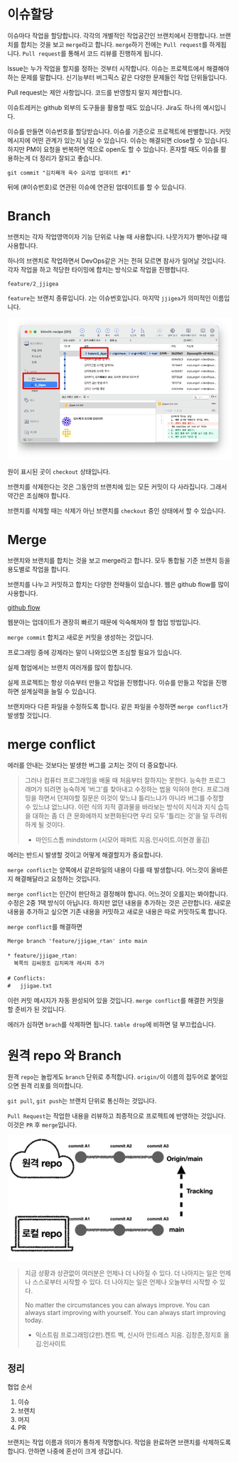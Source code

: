 # 이슈할당

이슈마다 작업을 할당합니다. 각각의 개별적인 작업공간인 브랜치에서 진행합니다. 브랜치를 합치는 것을 보고 `merge`라고 합니다. `merge`하기 전에는 `Pull request`를 하게됩니다. `Pull request`를 통해서 코드 리뷰를 진행하게 됩니다.

Issue는 누가 작업을 할지를 정하는 것부터 시작합니다. 이슈는 프로젝트에서 해결해야 하는 문제를 말합니다. 신기능부터 버그픽스 같은 다양한 문제들인 작업 단위들입니다.

Pull request는 제안 사항입니다. 코드를 반영할지 말지 제안합니다.

이슈트레커는 github 외부의 도구들을 활용할 때도 있습니다. Jira도 하나의 예시입니다.

이슈를 만들면 이슈번호를 할당받습니다. 이슈를 기준으로 프로젝트에 판별합니다. 커밋 메시지에 어떤 관계가 있는지 남길 수 있습니다. 이슈는 해결되면 close할 수 있습니다. 하지만 PM이 요청을 번복하면 역으로 open도 할 수 있습니다. 혼자할 때도 이슈를 활용하는게 더 정리가 잘되고 좋습니다.

```shell
git commit "김치째개 육수 요리법 업데이트 #1"
```

뒤에 (#이슈번호)로 연관된 이슈에 연관된 업데이트를 할 수 있습니다.

# Branch

브랜치는 각자 작업영역이자 기능 단위로 나눌 때 사용합니다. 나뭇가지가 뻗어나갈 때 사용합니다.

하나의 브랜치로 작업하면서 DevOps같은 거는 전혀 모르면 참사가 일어날 것입니다. 각자 작업을 하고 적당한 타이밍에 합치는 방식으로 작업을 진행합니다.

```shell
feature/2_jjigea
```

`feature`는 브랜치 종류입니다. `2`는 이슈번호입니다. 마지막 `jjigea`가 의미적인 이름입니다.

![checkout](<../img/image%20(7).png>)

원이 표시된 곳이 `checkout` 상태입니다.

브랜치를 삭제한다는 것은 그동안의 브랜치에 있는 모든 커밋이 다 사라집니다. 그래서 약간은 조심해야 합니다.

브랜치를 삭제할 때는 삭제가 아닌 브랜치를 `checkout` 중인 상태에서 할 수 있습니다.

# Merge

브랜치와 브랜치를 합치는 것을 보고 merge라고 합니다. 모두 통합될 기준 브랜치 등을 용도별로 작업을 합니다.

브랜치를 나누고 커밋하고 합치는 다양한 전략들이 있습니다. 웹은 github flow를 많이 사용합니다.

[github flow](https://docs.github.com/en/get-started/quickstart/github-flow)

웹분야는 업데이트가 괜장히 빠르기 때문에 익숙해져야 할 협업 방법입니다.

`merge commit` 합치고 새로운 커밋을 생성하는 것입니다.

프로그래밍 중에 강제라는 말이 나와있으면 조심할 필요가 있습니다.

실제 협업에서는 브랜치 여러개를 많이 합칩니다.

실제 프로젝트는 항상 이슈부터 만들고 작업을 진행합니다. 이슈를 만들고 작업을 진행하면 설계실력을 늘릴 수 있습니다.

브랜치마다 다른 파일을 수정하도록 합니다. 같은 파일을 수정하면 `merge conflict`가 발생할 것입니다.

# merge conflict

에러를 안내는 것보다는 발생한 버그를 고치는 것이 더 중요합니다.

> 그러나 컴퓨터 프로그래밍을 배울 때 처음부터 잘하지는 못한다. 능숙한 프로그래머가 되려면 능숙하게 '버그'를 찾아내고 수정하는 법을 익혀야 한다. 프로그래밍을 하면서 던져야할 질문은 이것이 맞느냐 틀리느냐가 아니라 버그를 수정할 수 있느냐 없느냐다. 이런 식의 지적 결과물을 바라보는 방식이 지식과 지식 습득을 대하는 좀 더 큰 문화에까지 보편화된다면 우리 모두 '틀리는 것'을 덜 두려워하게 될 것이다.
>
> - 마인드스톰 mindstorm (시모어 패퍼트 지음.인사이트.이현경 옮김)

에러는 반드시 발생할 것이고 어떻게 해결할지가 중요합니다.

`merge conflict`는 양쪽에서 같은파일의 내용이 다를 때 발생합니다. 어느것이 올바른지 해결해달라고 요청하는 것입니다.

`merge conflict`는 인간이 판단하고 결정해야 합니다. 어느것이 오를지는 봐야합니다. 수정은 2중 1택 방식이 아닙니다. 하지만 없던 내용을 추가하는 것은 곤란합니다. 새로운 내용을 추가하고 싶으면 기존 내용을 커밋하고 새로운 내용은 따로 커밋하도록 합니다.

`merge conflict`를 해결하면

```txt
Merge branch 'feature/jjigae_rtan' into main

* feature/jjigae_rtan:
  복쪽의 김씨왕조 김치찌개 레시피 추가

# Conflicts:
#	jjigae.txt
```

이런 커밋 메시지가 자동 완성되어 있을 것입니다. `merge conflict`를 해결한 커밋을 할 준비가 된 것입니다.

에러가 심하면 `brach`를 삭제하면 됩니다. `table drop`에 비하면 덜 부끄럽습니다.

# 원격 repo 와 Branch

원격 `repo`는 놀랍게도 `branch` 단위로 추적합니다. `origin/`이 이름의 접두어로 붙어있으면 원격 리포를 의미합니다.

`git pull`, `git push`는 브랜치 단위로 통신하는 것입니다.

`Pull Request`는 작업한 내용을 리뷰하고 최종적으로 프로젝트에 반영하는 것입니다. 이것은 `PR` 후 `merge`입니다.

![원격리포랑 로컬리포 추적](<../img/image%20(1).jpeg>)

> 지금 상황과 상관없이 여러분은 언제나 더 나아질 수 있다.
> 더 나아지는 일은 언제나 스스로부터 시작할 수 있다.
> 더 나아지는 일은 언제나 오늘부터 시작할 수 있다.
>
> No matter the circumstances you can always improve.
> You can always start improving with yourself.
> You can always start improving today.
>
> - 익스트림 프로그래밍(2판).켄트 벡, 신시아 안드레스 지음. 김창준,정지호 옮김.인사이트

## 정리

협업 순서

1. 이슈
2. 브랜치
3. 머지
4. PR

브랜치는 작업 이름과 의미가 통하게 작명합니다. 작업을 완료하면 브랜치를 삭제하도록 합니다. 안하면 나중에 혼선이 크게 생깁니다.
